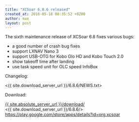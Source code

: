 ```yaml
---
title: "XCSoar 6.8.6 released"
created_at: 2016-05-18 08:35:52 +0200
author: max
layout: post
---
```


The sixth maintenance release of XCSoar 6.8 fixes various bugs:

* a good number of crash bug fixes
* support LXNAV Nano 3
* support USB-OTG for Kobo Glo HD and Kobo Touch 2.0
* show takeoff time after landing
* use task speed unit for OLC speed InfoBox

Changelog:

  <{{ site.download_server_url }}/6.8.6/NEWS.txt>

Download:

 [{{ site.absolute_server_url }}/download/](/download/)  
 <{{ site.download_server_url }}/6.8.6/>  
 <https://play.google.com/store/apps/details?id=org.xcsoar>
